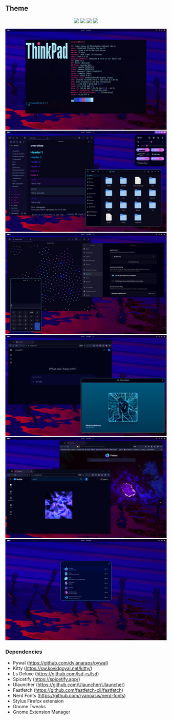 ## Theme
<p align="center">
  <img src="https://img.shields.io/badge/OS-⁠Fedora-ea02de-050023?style=for-the-badge&logo=fedora&logoColor=ffffff" />
  <img src="https://img.shields.io/badge/DE-GNOME-9002dd-050023?style=for-the-badge&logo=gnome&logoColor=ffffff" />
  <img src="https://img.shields.io/badge/Protocol-Wayland-2302dd-050023?style=for-the-badge&logo=wayland&logoColor=ffffff" />
  <img src="https://img.shields.io/badge/WM-Mutter-02b1dd-050023?style=for-the-badge&logoColor=ffffff" />
</p>


![](./desktop/desktop4.png)
![](desktop/desktop1.png)
![](desktop/desktop2.png)
![](desktop/desktop3.png)
![](desktop/desktop5.png)
![](desktop/desktop6.png)

### Dependencies
- Pywal (https://github.com/dylanaraps/pywal)
- Kitty (https://sw.kovidgoyal.net/kitty/)
- Ls Deluxe (https://github.com/lsd-rs/lsd)
- Spicetify (https://spicetify.app/)
- Ulauncher (https://github.com/Ulauncher/Ulauncher)
- Fastfetch (https://github.com/fastfetch-cli/fastfetch)
- Nerd Fonts (https://github.com/ryanoasis/nerd-fonts)
- Stylus Firefox extension
- Gnome Tweaks
- Gnome Extension Manager
